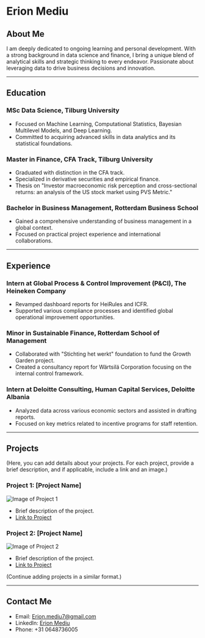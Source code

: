 # Erion Mediu

## About Me
I am deeply dedicated to ongoing learning and personal development. With a strong background in data science and finance, I bring a unique blend of analytical skills and strategic thinking to every endeavor. Passionate about leveraging data to drive business decisions and innovation.

---

## Education

### MSc Data Science, Tilburg University
- Focused on Machine Learning, Computational Statistics, Bayesian Multilevel Models, and Deep Learning.
- Committed to acquiring advanced skills in data analytics and its statistical foundations.

### Master in Finance, CFA Track, Tilburg University
- Graduated with distinction in the CFA track.
- Specialized in derivative securities and empirical finance.
- Thesis on "Investor macroeconomic risk perception and cross-sectional returns: an analysis of the US stock market using PVS Metric."

### Bachelor in Business Management, Rotterdam Business School
- Gained a comprehensive understanding of business management in a global context.
- Focused on practical project experience and international collaborations.

---

## Experience

### Intern at Global Process & Control Improvement (P&CI), The Heineken Company
- Revamped dashboard reports for HeiRules and ICFR.
- Supported various compliance processes and identified global operational improvement opportunities.

### Minor in Sustainable Finance, Rotterdam School of Management
- Collaborated with "Stichting het werkt" foundation to fund the Growth Garden project.
- Created a consultancy report for Wärtsilä Corporation focusing on the internal control framework.

### Intern at Deloitte Consulting, Human Capital Services, Deloitte Albania
- Analyzed data across various economic sectors and assisted in drafting reports.
- Focused on key metrics related to incentive programs for staff retention.

---

## Projects

(Here, you can add details about your projects. For each project, provide a brief description, and if applicable, include a link and an image.)

### Project 1: [Project Name]
![Image of Project 1](link-to-image)
- Brief description of the project.
- [Link to Project](your-project-link)

### Project 2: [Project Name]
![Image of Project 2](link-to-image)
- Brief description of the project.
- [Link to Project](your-project-link)

(Continue adding projects in a similar format.)

---

## Contact Me
- Email: [Erion.mediu7@gmail.com](mailto:Erion.mediu7@gmail.com)
- LinkedIn: [Erion Mediu](https://www.linkedin.com/in/erion-mediu-ba865a17b/)
- Phone: +31 0648736005
